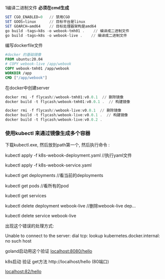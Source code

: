 

1编译二进制文件   **必须在cmd生成**

```powershell
SET CGO_ENABLED=0  	// 禁用CGO
SET GOOS=linux  	// 目标平台是linux
SET GOARCH=amd64  	// 目标处理器架构是amd64
go build -tags=k8s -o webook-tmh01 .    // 编译成二进制文件
go build -tags=k8s -o webook-live .    // 编译成二进制文件

```

编写dockerfile文件

```dockerfile
#docker 的基础镜像
FROM ubuntu:20.04
# COPY webook-live /app/webook 
COPY webook-tmh01 /app/webook 
WORKDIR /app
CMD ["/app/webook"]
```



在docker中创建server

```powershell
docker rmi -f flycash//webook-tmh01:v0.0.1  // 删除镜像
docker build -t flycash/webook-tmh01:v0.0.1 .  // 构建镜像

docker rmi -f flycash//webook-live:v0.0.1  // 删除镜像
docker build -t flycash/webook-live:v0.0.1 .  // 构建镜像
docker build -t flycash/webook-live:v0.0.2 .
```




### 使用kubectl 来通过镜像生成多个容器

下载kubectl.exe, 然后放到path第一个, 然后执行命令 :

kubectl apply -f k8s-webook-deployment.yaml  	//执行yaml文件

kubectl apply -f k8s-webook-service.yaml



kubectl get deployments   //看当前的deployments

kubectl get pods   //看所有的pod

kubectl get services



kubectl delete deployment webook-live 	//删除webook-live dep...

kubectl delete service webook-live



出现这个错误的处理方式:

Unable to connect to the server: dial tcp: lookup kubernetes.docker.internal: no such host



goland启动用这个验证 [localhost:8080/hello](http://localhost:8080/hello)

k8s启动 验证 get方法  http://localhost/hello    (80端口)

[localhost:82/hello](http://localhost:82/hello)

